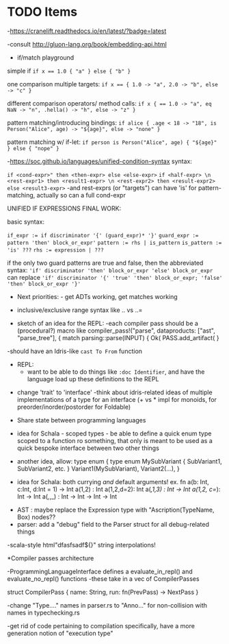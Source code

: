 
# TODO Items


-https://cranelift.readthedocs.io/en/latest/?badge=latest<Paste>

-consult http://gluon-lang.org/book/embedding-api.html

- if/match playground

simple if
`if x == 1.0 { "a" } else { "b" }`

one comparison multiple targets:
`if x == { 1.0 -> "a", 2.0 -> "b", else -> "c" }`

different comparison operators/ method calls:
`if x { == 1.0 -> "a", eq NaN -> "n", .hella() -> "h", else -> "z" }`

pattern matching/introducing bindings:
`if alice { .age < 18 -> "18", is Person("Alice", age) -> "${age}", else -> "none" }`

pattern matching w/ if-let:
`if person is Person("Alice", age) { "${age}" } else { "nope" }`

-https://soc.github.io/languages/unified-condition-syntax syntax:

`if <cond-expr>" then <then-expr> else <else-expr>`
`if <half-expr> \n <rest-expr1> then <result1-expr> \n <rest-expr2> then <result-expr2> else <result3-expr>`
-and rest-exprs (or "targets") can have 'is' for pattern-matching, actually so can a full cond-expr

UNIFIED IF EXPRESSIONS FINAL WORK:

basic syntax:

`if_expr := if discriminator '{' (guard_expr)* '}'`
`guard_expr := pattern 'then' block_or_expr'`
`pattern := rhs | is_pattern`
`is_pattern := 'is' ???`
`rhs := expression | ???`


if the only two guard patterns are true and false, then the abbreviated syntax:
`'if' discriminator 'then' block_or_expr 'else' block_or_expr`
can replace `'if' discriminator '{' 'true' 'then' block_or_expr; 'false' 'then' block_or_expr '}'`




- Next priorities: - get ADTs working, get matches working

- inclusive/exclusive range syntax like .. vs ..=

- sketch of an idea for the REPL:
        -each compiler pass should be a (procedural?) macro like
        compiler_pass!("parse", dataproducts: ["ast", "parse_tree"], {
         match parsing::parse(INPUT) {
           Ok(
                PASS.add_artifact(
        }

-should have an Idris-like `cast To From` function

- REPL:
  - want to be able to do things like `:doc Identifier`, and have the language load up these definitions to the REPL


* change 'trait' to 'interface'
  -think about idris-related ideas of multiple implementations of a type for an interface (+ vs * impl for monoids, for preorder/inorder/postorder for Foldable)

* Share state between programming languages

* idea for Schala - scoped types - be able to define a quick enum type scoped to a function ro something, that only is meant to be used as a quick bespoke interface between two other things

* another idea, allow:
type enum {
  type enum MySubVariant {
    SubVariant1, SubVariant2, etc.
    }
 Variant1(MySubVariant),
 Variant2(...),
 }



* idea for Schala: both currying *and* default arguments!
        ex. fn a(b: Int, c:Int, d:Int = 1) -> Int
            a(1,2) : Int
            a(1,2,d=2): Int
            a(_,1,3) : Int -> Int
            a(1,2, c=_): Int -> Int
            a(_,_,_) : Int -> Int -> Int -> Int



- AST : maybe replace the Expression type with "Ascription(TypeName, Box<Expression>) nodes??
- parser: add a "debug" field to the Parser struct for all debug-related things

-scala-style html"dfasfsadf${}" string interpolations!

*Compiler passes architecture

-ProgrammingLanguageInterface defines a evaluate_in_repl() and evaluate_no_repl() functions
-these take in a vec of CompilerPasses

struct CompilerPass {
        name: String,
        run: fn(PrevPass) -> NextPass
}

-change "Type...." names in parser.rs to "Anno..." for non-collision with names in typechecking.rs

-get rid of code pertaining to compilation specifically, have a more generation notion of "execution type"
